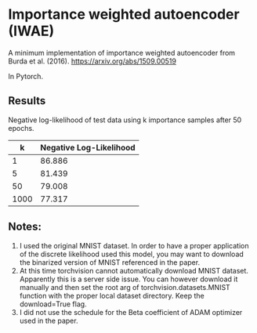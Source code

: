 # Importance weighted autoencoder (IWAE) 

A minimum implementation of importance weighted autoencoder from Burda et al. (2016).
https://arxiv.org/abs/1509.00519

In Pytorch.

## Results

Negative log-likelihood of test data using k importance samples after 50 epochs. 

 k  | Negative Log-Likelihood 
----| -----------------------
1   | 86.886
5   | 81.439
50  | 79.008
1000| 77.317

## Notes: 
1. I used the original MNIST dataset. In order to have a proper application of the discrete likelihood used this model, you may want to download the binarized version of MNIST referenced in the paper.
2. At this time torchvision cannot automatically download MNIST dataset. Apparently this is a server side issue. You can however download it manually and then set the root arg of torchvision.datasets.MNIST function with the proper local dataset directory. Keep the download=True flag.
3. I did not use the schedule for the Beta coefficient of ADAM optimizer used in the paper.  


